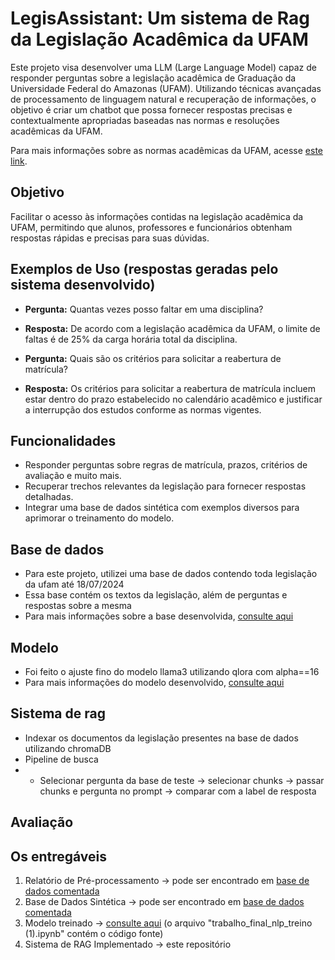# LegisAssistant: Um sistema de Rag da Legislação Acadêmica da UFAM
Este projeto visa desenvolver uma LLM (Large Language Model) capaz de responder perguntas sobre a legislação acadêmica de Graduação da Universidade Federal do Amazonas (UFAM). Utilizando técnicas avançadas de processamento de linguagem natural e recuperação de informações, o objetivo é criar um chatbot que possa fornecer respostas precisas e contextualmente apropriadas baseadas nas normas e resoluções acadêmicas da UFAM.

Para mais informações sobre as normas acadêmicas da UFAM, acesse [este link](https://proeg.ufam.edu.br/normas-academicas/57-proeg/146-legislacao-e-normas.html).

## Objetivo

Facilitar o acesso às informações contidas na legislação acadêmica da UFAM, permitindo que alunos, professores e funcionários obtenham respostas rápidas e precisas para suas dúvidas.

## Exemplos de Uso (respostas geradas pelo sistema desenvolvido)

- **Pergunta:** Quantas vezes posso faltar em uma disciplina?
- **Resposta:** De acordo com a legislação acadêmica da UFAM, o limite de faltas é de 25% da carga horária total da disciplina.

- **Pergunta:** Quais são os critérios para solicitar a reabertura de matrícula?
- **Resposta:** Os critérios para solicitar a reabertura de matrícula incluem estar dentro do prazo estabelecido no calendário acadêmico e justificar a interrupção dos estudos conforme as normas vigentes.

## Funcionalidades
- Responder perguntas sobre regras de matrícula, prazos, critérios de avaliação e muito mais.
- Recuperar trechos relevantes da legislação para fornecer respostas detalhadas.
- Integrar uma base de dados sintética com exemplos diversos para aprimorar o treinamento do modelo.

## Base de dados
- Para este projeto, utilizei uma base de dados contendo toda legislação da ufam até 18/07/2024
- Essa base contém os textos da legislação, além de perguntas e respostas sobre a mesma
- Para mais informações sobre a base desenvolvida, [consulte aqui](https://huggingface.co/datasets/matiusX/legislacao-ufam)

## Modelo
- Foi feito o ajuste fino do modelo llama3 utilizando qlora com alpha==16
- Para mais informações do modelo desenvolvido, [consulte aqui](https://huggingface.co/matiusX/lamma-legis-ufam)

## Sistema de rag
- Indexar os documentos da legislação presentes na base de dados utilizando chromaDB
- Pipeline de busca
- - Selecionar pergunta da base de teste -> selecionar chunks -> passar chunks e pergunta no prompt -> comparar com a label de resposta

## Avaliação

## Os entregáveis
1. Relatório de Pré-processamento -> pode ser encontrado em [base de dados comentada](https://huggingface.co/datasets/matiusX/legislacao-ufam)
2. Base de Dados Sintética -> pode ser encontrado em [base de dados comentada](https://huggingface.co/datasets/matiusX/legislacao-ufam)
3. Modelo treinado -> [consulte aqui](https://huggingface.co/matiusX/lamma-legis-ufam) (o arquivo "trabalho_final_nlp_treino (1).ipynb" contém o código fonte)
5. Sistema de RAG Implementado -> este repositório
